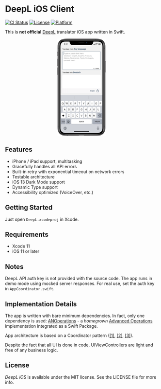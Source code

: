 # DeepL iOS Client

[![CI Status](https://img.shields.io/travis/podkovyrin/DeepL-iOS.svg?style=flat)](https://travis-ci.org/podkovyrin/DeepL-iOS) [![License](https://img.shields.io/badge/license-MIT-green)](https://github.com/podkovyrin/DeepL-iOS/blob/master/LICENSE) [![Platform](https://img.shields.io/badge/platform-iOS-blue)](https://github.com/podkovyrin/DeepL-iOS)

This is **not official** [DeepL](https://deepl.com) translator iOS app written in Swift.

<p align="center">
<img src="https://github.com/podkovyrin/DeepL-iOS/raw/master/_assets/deepl_main_screen.png?raw=true" alt="DeepL iOS Screenshot" height="320">
</p>

## Features
- iPhone / iPad support, multitasking
- Gracefully handles all API errors
- Built-in retry with exponential timeout on network errors
- Testable architecture
- iOS 13 Dark Mode support
- Dynamic Type support
- Accessibility optimized (VoiceOver, etc.)

## Getting Started

Just open `DeepL.xcodeproj` in Xcode.

## Requirements

- Xcode 11
- iOS 11 or later

## Notes

DeepL API auth key is not provided with the source code. The app runs in demo mode using mocked server responses. For real use, set the auth key in `AppCoordinator.swift`.

## Implementation Details

The app is written with bare minimum dependencies. In fact, only one dependency is used: [ANOperations](https://github.com/podkovyrin/ANOperations) - a *homegrown* [Advanced Operations](https://developer.apple.com/videos/wwdc/2015/?id=226) implementation integrated as a Swift Package.

App architecture is based on a Coordinator pattern ([[1]](http://khanlou.com/2015/01/the-coordinator/), [[2]](http://khanlou.com/2015/10/coordinators-redux/), [[3]](https://davedelong.com/blog/tags/a-better-mvc/)).

Despite the fact that all UI is done in code, UIViewControllers are light and free of any business logic.

## License

*DeepL iOS* is available under the MIT license. See the LICENSE file for more info.
